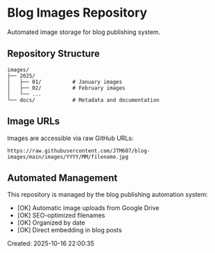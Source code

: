 # Blog Images Repository

Automated image storage for blog publishing system.

## Repository Structure

```
images/
├── 2025/
│   ├── 01/          # January images
│   ├── 02/          # February images
│   └── ...
└── docs/            # Metadata and documentation
```

## Image URLs

Images are accessible via raw GitHub URLs:
```
https://raw.githubusercontent.com/JTM607/blog-images/main/images/YYYY/MM/filename.jpg
```

## Automated Management

This repository is managed by the blog publishing automation system:
- [OK] Automatic image uploads from Google Drive
- [OK] SEO-optimized filenames  
- [OK] Organized by date
- [OK] Direct embedding in blog posts

Created: 2025-10-16 22:00:35
